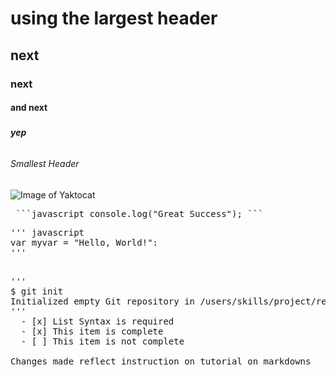# <h1> using the largest header
## <h2> next 
### <h3> next
#### <h4> and next
##### <h5> yep
###### <h6> Smallest Header

![Image of Yaktocat](https://octodex.github.com/images/yaktocat.png)

<pre> ```javascript console.log("Great Success"); ``` </pre>

<pre>''' javascript
var myvar = "Hello, World!":
'''<pre>

'''
$ git init
Initialized empty Git repository in /users/skills/project/recipe-repository/.git/
'''
  - [x] List Syntax is required
  - [x] This item is complete
  - [ ] This item is not complete
  
Changes made reflect instruction on tutorial on markdowns
